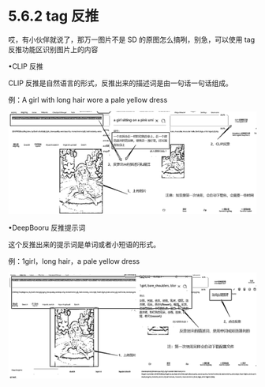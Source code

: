 # 5.6.2 tag 反推

哎，有小伙伴就说了，那万一图片不是 SD 的原图怎么搞咧，别急，可以使用 tag 反推功能区识别图片上的内容

•CLIP 反推

CLIP 反推是自然语言的形式，反推出来的描述词是由一句话一句话组成。

例：A girl with long hair wore a pale yellow dress

![](img/3fedb62da4e52afa3b23e92dbf4299cc.png)

•DeepBooru 反推提示词

这个反推出来的提示词是单词或者小短语的形式。

例：1girl，long hair，a pale yellow dress

![](img/129fa1542bd73384dfadb9f610445728.png)
